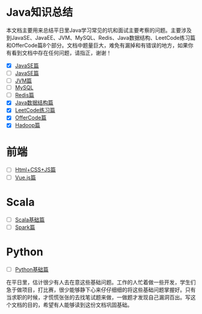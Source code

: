 # Java知识总结

本文档主要用来总结平日里Java学习常见的坑和面试主要考察的问题。主要涉及到JavaSE、JavaEE、JVM、MySQL、Redis、Java数据结构、LeetCode练习篇和OfferCode篇8个部分。文档中题量巨大，难免有漏掉和有错误的地方，如果你有看到文档中存在任何问题，请指正，谢谢！
* [x] [JavaSE篇](https://github.com/Zhang-Yixuan/Java-Basic-Knowledge/blob/master/JavaSE/JavaSE.md)
* [ ] [JavaSE篇](https://)
* [ ] [JVM篇](https://)
* [ ] [MySQL](https://)
* [ ] [Redis篇](https://)
* [x] [Java数据结构篇](https://github.com/Zhang-Yixuan/JavaDataStruct)
* [x] [LeetCode练习篇](https://github.com/Zhang-Yixuan/LeetCodeTest)
* [x] [OfferCode篇](https://github.com/Zhang-Yixuan/OfferCode)
* [x] [Hadoop篇](https://github.com/Zhang-Yixuan/Hadoop_Learning)

# 前端

* [ ] [Html+CSS+JS篇](https://)
* [ ] [Vue.js篇](https://)

# Scala

* [ ] [Scala基础篇](https://)
* [ ] [Spark篇](https://)

# Python

* [ ] [Python基础篇](https://)


在平日里，估计很少有人去在意这些基础问题。工作的人忙着做一些开发，学生们急于做项目，打比赛，很少能够静下心来仔仔细细的将这些基础问题掌握好。只有当求职的时候，才慌慌张张的去找笔试题来做，一做题才发现自己漏洞百出。写这个文档的目的，希望有人能够读到这份文档巩固基础。

